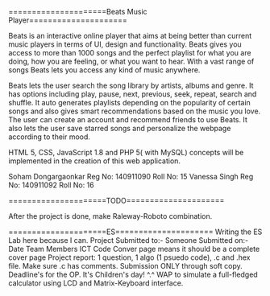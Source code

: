 =====================Beats Music Player=====================


Beats is an interactive online player that aims at being better than current music players  in terms of UI, design and functionality. Beats gives you access to more than 1000 songs and the perfect playlist for what you are doing, how you are feeling, or what you want to hear.  With a vast range of songs Beats lets you access any kind of music anywhere. 

Beats lets the user search the song library by artists, albums and genre. It has options including play, pause, next, previous, seek, repeat, search and shuffle. It auto generates playlists depending on the popularity of certain songs and also gives smart recommendations based on the music you love. The user can create an account and recommend friends to use Beats. It also lets the user save starred songs and personalize the webpage according to their mood.

HTML 5, CSS, JavaScript 1.8 and PHP 5( with MySQL) concepts will be implemented in the creation of this web application.

Soham Dongargaonkar
Reg No: 140911090
Roll No: 15
Vanessa 
Singh
Reg No: 140911092
Roll No: 16

=====================TODO=====================


After the project is done, make Raleway-Roboto combination.


=====================ES=====================
Writing the ES Lab here because I can.
Project Submitted to:- Someone
Submitted on:-Date
Team Members
ICT Code
Conver page means it should be a complete cover page
Project report: 1 question, 1 algo (1 psuedo code), .c and .hex file. Make sure .c has comments. Submission ONLY through soft copy. 
Deadline's for the OP. It's Children's day! ^.^
WAP to simulate a full-fledged calculator using LCD and Matrix-Keyboard interface. 
